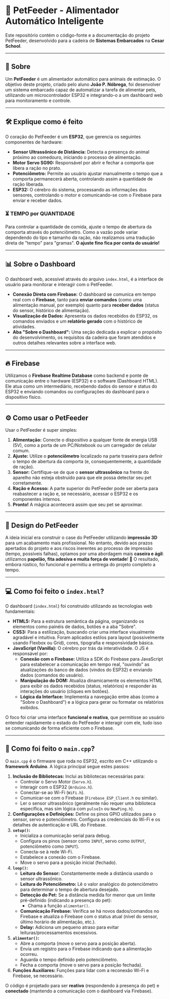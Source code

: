 # 🐾 PetFeeder - Alimentador Automático Inteligente

Este repositório contém o código-fonte e a documentação do projeto PetFeeder, desenvolvido para a cadeira de **Sistemas Embarcados** na **Cesar School**.

---

## 📖 Sobre

Um **PetFeeder** é um alimentador automático para animais de estimação. O objetivo deste projeto, criado pelo aluno **João P. Nóbrega**, foi desenvolver um sistema embarcado capaz de automatizar a tarefa de alimentar pets, utilizando um microcontrolador ESP32 e integrando-o a um dashboard web para monitoramento e controle.

---

## 🛠️ Explique como é feito

O coração do PetFeeder é um **ESP32**, que gerencia os seguintes componentes de hardware:

* **Sensor Ultrassônico de Distância:** Detecta a presença do animal próximo ao comedouro, iniciando o processo de alimentação.
* **Motor Servo SG90:** Responsável por abrir e fechar a comporta que libera a ração no prato.
* **Potenciômetro:** Permite ao usuário ajustar manualmente o tempo que a comporta permanecerá aberta, controlando assim a quantidade de ração liberada.
* **ESP32:** O cérebro do sistema, processando as informações dos sensores, controlando o motor e comunicando-se com o Firebase para enviar e receber dados.

### ⏳ TEMPO por QUANTIDADE

Para controlar a quantidade de comida, ajuste o tempo de abertura da comporta através do potenciômetro. Como a vazão pode variar dependendo do tipo e tamanho da ração, não realizamos uma tradução direta de "tempo" para "gramas". **O ajuste fino fica por conta do usuário!**

---

## 📊 Sobre o Dashboard

O dashboard web, acessível através do arquivo `index.html`, é a interface de usuário para monitorar e interagir com o PetFeeder.

* **Conexão Direta com Firebase:** O dashboard se comunica em tempo real com o **Firebase**, tanto para **enviar comandos** (como uma alimentação manual, por exemplo) quanto para **receber dados** (status do sensor, histórico de alimentação).
* **Visualização de Dados:** Apresenta os dados recebidos do ESP32, os comandos enviados e um **relatório gerado** com o histórico de atividades.
* **Aba "Sobre o Dashboard":** Uma seção dedicada a explicar o propósito do desenvolvimento, os requisitos da cadeira que foram atendidos e outros detalhes relevantes sobre a interface web.

---

## 🔥 Firebase

Utilizamos o **Firebase Realtime Database** como backend e ponte de comunicação entre o hardware (ESP32) e o software (Dashboard HTML). Ele atua como um intermediário, recebendo dados do sensor e status do ESP32 e enviando comandos ou configurações do dashboard para o dispositivo físico.

---

## ⚙️ Como usar o PetFeeder

Usar o PetFeeder é super simples:

1.  **Alimentação:** Conecte o dispositivo a qualquer fonte de energia USB (5V), como a porta de um PC/Notebook ou um carregador de celular comum.
2.  **Ajuste:** Utilize o **potenciômetro** localizado na parte traseira para definir o tempo de abertura da comporta (e, consequentemente, a quantidade de ração).
3.  **Sensor:** Certifique-se de que o **sensor ultrassônico** na frente do aparelho não esteja obstruído para que ele possa detectar seu pet corretamente.
4.  **Ração e Acesso:** A parte superior do PetFeeder pode ser aberta para reabastecer a ração e, se necessário, acessar o ESP32 e os componentes internos.
5.  **Pronto!** A mágica acontecerá assim que seu pet se aproximar.

---

## 🎨 Design do PetFeeder

A ideia inicial era construir o case do PetFeeder utilizando **impressão 3D** para um acabamento mais profissional. No entanto, devido aos prazos apertados do projeto e aos riscos inerentes ao processo de impressão (tempo, possíveis falhas), optamos por uma abordagem mais **caseira e ágil**: utilizamos **papelão, fita adesiva e muita força de vontade**! 💪 O resultado, embora rústico, foi funcional e permitiu a entrega do projeto completo a tempo.

---

## 💻 Como foi feito o `index.html`?

O dashboard (`index.html`) foi construído utilizando as tecnologias web fundamentais:

* **HTML5:** Para a estrutura semântica da página, organizando os elementos como painéis de dados, botões e a aba "Sobre".
* **CSS3:** Para a estilização, buscando criar uma interface visualmente agradável e intuitiva. Foram aplicados estilos para layout (possivelmente usando Flexbox ou Grid), cores, tipografia e responsividade básica.
* **JavaScript (Vanilla):** O cérebro por trás da interatividade. O JS é responsável por:
    * **Conexão com o Firebase:** Utiliza a SDK do Firebase para JavaScript para estabelecer a comunicação em tempo real, "ouvindo" as atualizações do banco de dados (vindos do ESP32) e enviando dados (comandos do usuário).
    * **Manipulação do DOM:** Atualiza dinamicamente os elementos HTML para exibir os dados recebidos (status, relatórios) e responder às interações do usuário (cliques em botões).
    * **Lógica da Interface:** Implementa a navegação entre abas (como a "Sobre o Dashboard") e a lógica para gerar ou formatar os relatórios exibidos.

O foco foi criar uma interface **funcional e reativa**, que permitisse ao usuário entender rapidamente o estado do PetFeeder e interagir com ele, tudo isso se comunicando de forma eficiente com o Firebase.

---

## 🧠 Como foi feito o `main.cpp`?

O `main.cpp` é o firmware que roda no ESP32, escrito em C++ utilizando o **framework Arduino**. A lógica principal segue estes passos:

1.  **Inclusão de Bibliotecas:** Inclui as bibliotecas necessárias para:
    * Controlar o Servo Motor (`Servo.h`).
    * Interagir com o ESP32 (`Arduino.h`).
    * Conectar-se ao Wi-Fi (`WiFi.h`).
    * Comunicar-se com o Firebase (`Firebase_ESP_Client.h` ou similar).
    * Ler o sensor ultrassônico (geralmente não requer uma biblioteca específica, mas sim lógica com `pulseIn` ou `NewPing.h`).
2.  **Configurações e Definições:** Define os pinos GPIO utilizados para o sensor, servo e potenciômetro. Configura as credenciais do Wi-Fi e os detalhes de autenticação e URL do Firebase.
3.  **`setup()`:**
    * Inicializa a comunicação serial para debug.
    * Configura os pinos (sensor como `INPUT`, servo como `OUTPUT`, potenciômetro como `INPUT`).
    * Conecta-se à rede Wi-Fi.
    * Estabelece a conexão com o Firebase.
    * Move o servo para a posição inicial (fechado).
4.  **`loop()`:**
    * **Leitura do Sensor:** Constantemente mede a distância usando o sensor ultrassônico.
    * **Leitura do Potenciômetro:** Lê o valor analógico do potenciômetro para determinar o tempo de abertura desejado.
    * **Detecção do Pet:** Se a distância medida for menor que um limite pré-definido (indicando a presença do pet):
        * Chama a função `alimentar()`.
    * **Comunicação Firebase:** Verifica se há novos dados/comandos no Firebase e atualiza o Firebase com o status atual (nível do sensor, último horário de alimentação, etc.).
    * **Delay:** Adiciona um pequeno atraso para evitar leituras/processamentos excessivos.
5.  **`alimentar()`:**
    * Abre a comporta (move o servo para a posição aberta).
    * Envia um registro para o Firebase indicando que a alimentação ocorreu.
    * Aguarda o tempo definido pelo potenciômetro.
    * Fecha a comporta (move o servo para a posição fechada).
6.  **Funções Auxiliares:** Funções para lidar com a reconexão Wi-Fi e Firebase, se necessário.

O código é projetado para ser **reativo** (respondendo à presença do pet) e **conectado** (mantendo a comunicação com o dashboard via Firebase).
